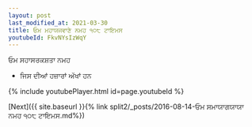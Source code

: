 ```yaml
---
layout: post
last_modified_at: 2021-03-30
title: ਓਮ ਮਹਾਯਜਵਾਣੇ ਨਮਹ ੧੦੮ ਟਾਇਮਸ
youtubeId: FkvNYsIzWqY
---
```

 
 
 ਓਮ ਸਹਾਸਰਕਸ਼ਤਾ ਨਮਹ  
 
 -  ਜਿਸ ਦੀਆਂ ਹਜ਼ਾਰਾਂ ਅੱਖਾਂ ਹਨ 
 
  
 
  
 
 
 
 
 
 


{% include youtubePlayer.html id=page.youtubeId %}
 
[Next]({{ site.baseurl }}{% link  split2/_posts/2016-08-14-ਓਮ ਸਮਾਯਾਗਯਾਯਾ ਨਮਹ ੧੦੮ ਟਾਇਮਸ.md%})
 
